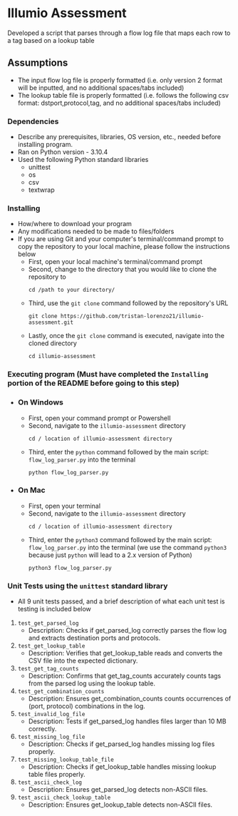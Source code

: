 # Illumio Assessment

Developed a script that parses through a flow log file that maps each row to a tag based on a lookup table

## Assumptions

* The input flow log file is properly formatted (i.e. only version 2 format will be inputted, and no additional spaces/tabs included)
* The lookup table file is properly formatted (i.e. follows the following csv format: dstport,protocol,tag, and no additional spaces/tabs included)

### Dependencies

* Describe any prerequisites, libraries, OS version, etc., needed before installing program.
* Ran on Python version - 3.10.4
* Used the following Python standard libraries
  - unittest
  - os
  - csv
  - textwrap
  
### Installing

* How/where to download your program
* Any modifications needed to be made to files/folders
* If you are using Git and your computer's terminal/command prompt to copy the repository to your local machine, please follow the instructions below
  -  First, open your local machine's terminal/command prompt
  -  Second, change to the directory that you would like to clone the repository to
      ```
      cd /path to your directory/
      ```
  - Third, use the `git clone` command followed by the repository's URL
      ```
      git clone https://github.com/tristan-lorenzo21/illumio-assessment.git
      ```
  - Lastly, once the `git clone` command is executed, navigate into the cloned directory
      ```
      cd illumio-assessment
      ```
### Executing program (Must have completed the `Installing` portion of the README before going to this step)

* ### On Windows
  * First, open your command prompt or Powershell
  * Second, navigate to the `illumio-assessment` directory
    ```
    cd / location of illumio-assessment directory
    ```
  * Third, enter the `python` command followed by the main script: `flow_log_parser.py` into the terminal
    ```
    python flow_log_parser.py
    ```
* ### On Mac
  * First, open your terminal
  * Second, navigate to the `illumio-assessment` directory
    ```
    cd / location of illumio-assessment directory
    ```
  * Third, enter the `python3` command followed by the main script: `flow_log_parser.py` into the terminal (we use the command `python3` because just `python` will lead to a 2.x version of Python)
    ```
    python3 flow_log_parser.py
    ```
    
### Unit Tests using the `unittest` standard library
* All 9 unit tests passed, and a brief description of what each unit test is testing is included below
1. `test_get_parsed_log`
   * Description: Checks if get_parsed_log correctly parses the flow log and extracts destination ports and protocols.
2. `test_get_lookup_table`
   * Description: Verifies that get_lookup_table reads and converts the CSV file into the expected dictionary.
3. `test_get_tag_counts`
   * Description: Confirms that get_tag_counts accurately counts tags from the parsed log using the lookup table.
4. `test_get_combination_counts`
   * Description: Ensures get_combination_counts counts occurrences of (port, protocol) combinations in the log.
5. `test_invalid_log_file`
    * Description: Tests if get_parsed_log handles files larger than 10 MB correctly.
6. `test_missing_log_file`
    * Description: Checks if get_parsed_log handles missing log files properly.
7. `test_missing_lookup_table_file`
    * Description: Checks if get_lookup_table handles missing lookup table files properly.
8. `test_ascii_check_log`
    * Description: Ensures get_parsed_log detects non-ASCII files.
9. `test_ascii_check_lookup_table`
    * Description: Ensures get_lookup_table detects non-ASCII files.

